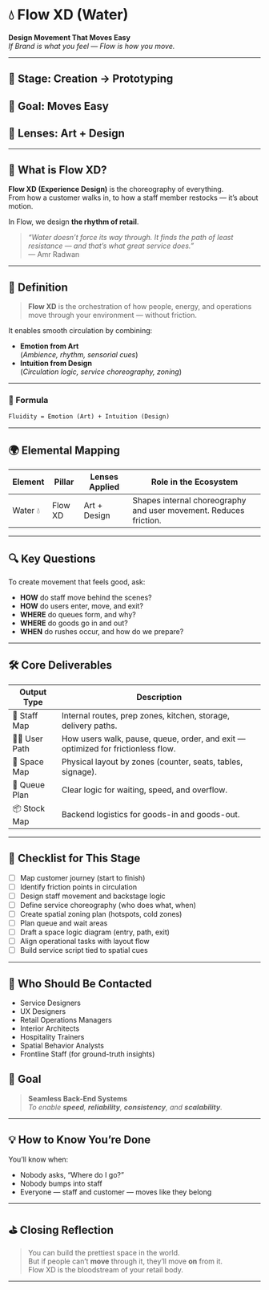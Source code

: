 # 💧 Flow XD (Water)  
**Design Movement That Moves Easy**  
_If Brand is what you feel — Flow is how you move._

---

## 🔁 Stage: Creation → Prototyping  
## 🎯 Goal: Moves Easy  
## 🧭 Lenses: Art + Design  

---

## 🌊 What is Flow XD?

**Flow XD (Experience Design)** is the choreography of everything.  
From how a customer walks in, to how a staff member restocks — it’s about motion.

In Flow, we design **the rhythm of retail**.

> _“Water doesn’t force its way through. It finds the path of least resistance — and that’s what great service does.”_  
> — Amr Radwan

---

## 🧠 Definition

> **Flow XD** is the orchestration of how people, energy, and operations  
> move through your environment — without friction.

It enables smooth circulation by combining:
- **Emotion from Art**  
  (_Ambience, rhythm, sensorial cues_)
- **Intuition from Design**  
  (_Circulation logic, service choreography, zoning_)

---

### 📐 Formula
```txt
Fluidity = Emotion (Art) + Intuition (Design)
```

---

## 🌍 Elemental Mapping

| Element | Pillar   | Lenses Applied   | Role in the Ecosystem                                                |
|---------|----------|------------------|-----------------------------------------------------------------------|
| Water 💧 | Flow XD | Art + Design     | Shapes internal choreography and user movement. Reduces friction.     |

---

## 🔍 Key Questions

To create movement that feels good, ask:

- **HOW** do staff move behind the scenes?
- **HOW** do users enter, move, and exit?
- **WHERE** do queues form, and why?
- **WHERE** do goods go in and out?
- **WHEN** do rushes occur, and how do we prepare?

---

## 🛠️ Core Deliverables

| Output Type   | Description                                                                 |
|---------------|-----------------------------------------------------------------------------|
| 🧭 Staff Map   | Internal routes, prep zones, kitchen, storage, delivery paths.              |
| 🧍‍♂️ User Path  | How users walk, pause, queue, order, and exit — optimized for frictionless flow.|
| 🧱 Space Map   | Physical layout by zones (counter, seats, tables, signage).                 |
| 🔁 Queue Plan  | Clear logic for waiting, speed, and overflow.                              |
| 📦 Stock Map   | Backend logistics for goods-in and goods-out.                              |

---

## 🧩 Checklist for This Stage

- [ ] Map customer journey (start to finish)
- [ ] Identify friction points in circulation
- [ ] Design staff movement and backstage logic
- [ ] Define service choreography (who does what, when)
- [ ] Create spatial zoning plan (hotspots, cold zones)
- [ ] Plan queue and wait areas
- [ ] Draft a space logic diagram (entry, path, exit)
- [ ] Align operational tasks with layout flow
- [ ] Build service script tied to spatial cues

---

## 👥 Who Should Be Contacted

- Service Designers
- UX Designers
- Retail Operations Managers
- Interior Architects
- Hospitality Trainers
- Spatial Behavior Analysts
- Frontline Staff (for ground-truth insights)


## 🎯 Goal

> **Seamless Back-End Systems**  
_To enable **speed**, **reliability**, **consistency**, and **scalability**._

---

## 💡 How to Know You’re Done

You’ll know when:
- Nobody asks, “Where do I go?”
- Nobody bumps into staff  
- Everyone — staff and customer — moves like they belong

---

## ⛳️ Closing Reflection

> You can build the prettiest space in the world.  
> But if people can’t **move** through it, they’ll move **on** from it.  
> Flow XD is the bloodstream of your retail body.

---
